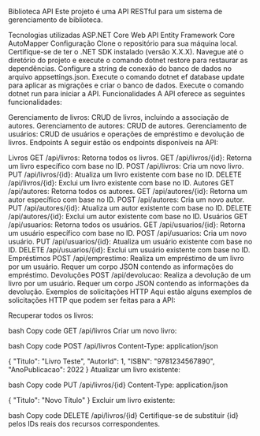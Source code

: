 Biblioteca API
Este projeto é uma API RESTful para um sistema de gerenciamento de biblioteca.

Tecnologias utilizadas
ASP.NET Core Web API
Entity Framework Core
AutoMapper
Configuração
Clone o repositório para sua máquina local.
Certifique-se de ter o .NET SDK instalado (versão X.X.X).
Navegue até o diretório do projeto e execute o comando dotnet restore para restaurar as dependências.
Configure a string de conexão do banco de dados no arquivo appsettings.json.
Execute o comando dotnet ef database update para aplicar as migrações e criar o banco de dados.
Execute o comando dotnet run para iniciar a API.
Funcionalidades
A API oferece as seguintes funcionalidades:

Gerenciamento de livros: CRUD de livros, incluindo a associação de autores.
Gerenciamento de autores: CRUD de autores.
Gerenciamento de usuários: CRUD de usuários e operações de empréstimo e devolução de livros.
Endpoints
A seguir estão os endpoints disponíveis na API:

Livros
GET /api/livros: Retorna todos os livros.
GET /api/livros/{id}: Retorna um livro específico com base no ID.
POST /api/livros: Cria um novo livro.
PUT /api/livros/{id}: Atualiza um livro existente com base no ID.
DELETE /api/livros/{id}: Exclui um livro existente com base no ID.
Autores
GET /api/autores: Retorna todos os autores.
GET /api/autores/{id}: Retorna um autor específico com base no ID.
POST /api/autores: Cria um novo autor.
PUT /api/autores/{id}: Atualiza um autor existente com base no ID.
DELETE /api/autores/{id}: Exclui um autor existente com base no ID.
Usuários
GET /api/usuarios: Retorna todos os usuários.
GET /api/usuarios/{id}: Retorna um usuário específico com base no ID.
POST /api/usuarios: Cria um novo usuário.
PUT /api/usuarios/{id}: Atualiza um usuário existente com base no ID.
DELETE /api/usuarios/{id}: Exclui um usuário existente com base no ID.
Empréstimos
POST /api/emprestimo: Realiza um empréstimo de um livro por um usuário. Requer um corpo JSON contendo as informações do empréstimo.
Devoluções
POST /api/devolucao: Realiza a devolução de um livro por um usuário. Requer um corpo JSON contendo as informações da devolução.
Exemplos de solicitações HTTP
Aqui estão alguns exemplos de solicitações HTTP que podem ser feitas para a API:

Recuperar todos os livros:

bash
Copy code
GET /api/livros
Criar um novo livro:

bash
Copy code
POST /api/livros
Content-Type: application/json

{
  "Titulo": "Livro Teste",
  "AutorId": 1,
  "ISBN": "9781234567890",
  "AnoPublicacao": 2022
}
Atualizar um livro existente:

bash
Copy code
PUT /api/livros/{id}
Content-Type: application/json

{
  "Titulo": "Novo Título"
}
Excluir um livro existente:

bash
Copy code
DELETE /api/livros/{id}
Certifique-se de substituir {id} pelos IDs reais dos recursos correspondentes.